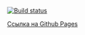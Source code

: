 [![Build status](https://ci.appveyor.com/api/projects/status/esx6fnw9mer9yhgi?svg=true)](https://ci.appveyor.com/project/Vitaly93232/ra-hw4-t2)

[Ссылка на Github Pages](https://ravenrvs.github.io/RA_HW4_T2/)
